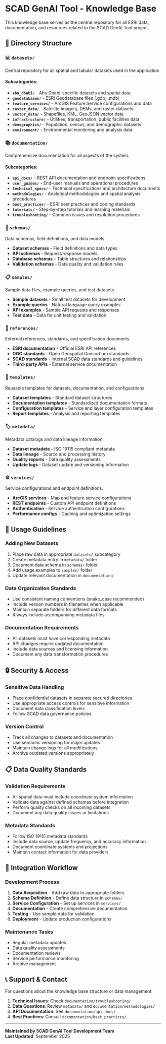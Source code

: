 # SCAD GenAI Tool - Knowledge Base

This knowledge base serves as the central repository for all ESRI data, documentation, and resources related to the SCAD GenAI Tool project.

## 📁 Directory Structure

### 📊 `datasets/`
Central repository for all spatial and tabular datasets used in the application.

#### Subcategories:
- **`abu_dhabi/`** - Abu Dhabi-specific datasets and spatial data
- **`geodatabases/`** - ESRI Geodatabase files (.gdb, .mdb)
- **`feature_services/`** - ArcGIS Feature Service configurations and data
- **`raster_data/`** - Satellite imagery, DEMs, and raster datasets
- **`vector_data/`** - Shapefiles, KML, GeoJSON vector data
- **`infrastructure/`** - Utilities, transportation, public facilities data
- **`demographics/`** - Population, census, and demographic datasets
- **`environment/`** - Environmental monitoring and analysis data

### 📚 `documentation/`
Comprehensive documentation for all aspects of the system.

#### Subcategories:
- **`api_docs/`** - REST API documentation and endpoint specifications
- **`user_guides/`** - End-user manuals and operational procedures
- **`technical_specs/`** - Technical specifications and architecture documents
- **`methodologies/`** - Analytical methodologies and spatial analysis procedures
- **`best_practices/`** - ESRI best practices and coding standards
- **`tutorials/`** - Step-by-step tutorials and learning materials
- **`troubleshooting/`** - Common issues and resolution procedures

### 🔧 `schemas/`
Data schemas, field definitions, and data models.

- **Dataset schemas** - Field definitions and data types
- **API schemas** - Request/response models
- **Database schemas** - Table structures and relationships
- **Validation schemas** - Data quality and validation rules

### 📋 `samples/`
Sample data files, example queries, and test datasets.

- **Sample datasets** - Small test datasets for development
- **Example queries** - Natural language query examples
- **API examples** - Sample API requests and responses
- **Test data** - Data for unit testing and validation

### 📖 `references/`
External references, standards, and specification documents.

- **ESRI documentation** - Official ESRI API references
- **OGC standards** - Open Geospatial Consortium standards
- **SCAD standards** - Internal SCAD data standards and guidelines
- **Third-party APIs** - External service documentation

### 🔨 `templates/`
Reusable templates for datasets, documentation, and configurations.

- **Dataset templates** - Standard dataset structures
- **Documentation templates** - Standardized documentation formats
- **Configuration templates** - Service and layer configuration templates
- **Report templates** - Analysis and reporting templates

### 🏷️ `metadata/`
Metadata catalogs and data lineage information.

- **Dataset metadata** - ISO 19115 compliant metadata
- **Data lineage** - Source and processing history
- **Quality reports** - Data quality assessments
- **Update logs** - Dataset update and versioning information

### ⚙️ `services/`
Service configurations and endpoint definitions.

- **ArcGIS services** - Map and feature service configurations
- **REST endpoints** - Custom API endpoint definitions
- **Authentication** - Service authentication configurations
- **Performance configs** - Caching and optimization settings

## 🚀 Usage Guidelines

### Adding New Datasets
1. Place raw data in appropriate `datasets/` subcategory
2. Create metadata entry in `metadata/` folder
3. Document data schema in `schemas/` folder
4. Add usage examples to `samples/` folder
5. Update relevant documentation in `documentation/`

### Data Organization Standards
- Use consistent naming conventions (snake_case recommended)
- Include version numbers in filenames when applicable
- Maintain separate folders for different data formats
- Always include accompanying metadata files

### Documentation Requirements
- All datasets must have corresponding metadata
- API changes require updated documentation
- Include data sources and licensing information
- Document any data transformation procedures

## 🔒 Security & Access

### Sensitive Data Handling
- Place confidential datasets in separate secured directories
- Use appropriate access controls for sensitive information
- Document data classification levels
- Follow SCAD data governance policies

### Version Control
- Track all changes to datasets and documentation
- Use semantic versioning for major updates
- Maintain change logs for all modifications
- Archive outdated versions appropriately

## 📋 Data Quality Standards

### Validation Requirements
- All spatial data must include coordinate system information
- Validate data against defined schemas before integration
- Perform quality checks on all incoming datasets
- Document any data quality issues or limitations

### Metadata Standards
- Follow ISO 19115 metadata standards
- Include data source, update frequency, and accuracy information
- Document coordinate systems and projections
- Maintain contact information for data providers

## 🔧 Integration Workflow

### Development Process
1. **Data Acquisition** - Add raw data to appropriate folders
2. **Schema Definition** - Define data structure in `schemas/`
3. **Service Configuration** - Set up services in `services/`
4. **Documentation** - Create comprehensive documentation
5. **Testing** - Use sample data for validation
6. **Deployment** - Update production configurations

### Maintenance Tasks
- Regular metadata updates
- Data quality assessments
- Documentation reviews
- Service performance monitoring
- Archive management

## 📞 Support & Contact

For questions about the knowledge base structure or data management:

1. **Technical Issues**: Check `documentation/troubleshooting/`
2. **Data Questions**: Review `metadata/` and `documentation/methodologies/`
3. **API Documentation**: See `documentation/api_docs/`
4. **Best Practices**: Consult `documentation/best_practices/`

---

**Maintained by SCAD GenAI Tool Development Team**  
**Last Updated**: September 2025
